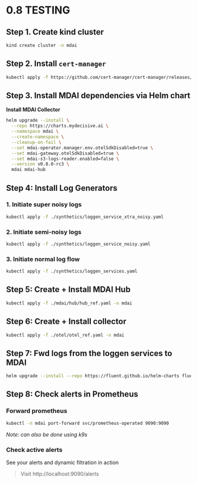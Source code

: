 # 0.8 TESTING


## Step 1. Create kind cluster

```sh
kind create cluster -n mdai
```

## Step 2. Install `cert-manager`

```sh
kubectl apply -f https://github.com/cert-manager/cert-manager/releases/download/v1.15.1/cert-manager.yaml
```

## Step 3. Install MDAI dependencies via Helm chart

**Install MDAI Collector**

```sh
helm upgrade --install \
  --repo https://charts.mydecisive.ai \
  --namespace mdai \
  --create-namespace \
  --cleanup-on-fail \
  --set mdai-operator.manager.env.otelSdkDisabled=true \
  --set mdai-gateway.otelSdkDisabled=true \
  --set mdai-s3-logs-reader.enabled=false \
  --version v0.8.0-rc3 \
  mdai mdai-hub
```

## Step 4: Install Log Generators

### 1. Initiate super noisy logs
```sh
kubectl apply -f ./synthetics/loggen_service_xtra_noisy.yaml
```

### 2. Initiate semi-noisy logs
```sh
kubectl apply -f ./synthetics/loggen_service_noisy.yaml
```

### 3. Initiate normal log flow
```sh
kubectl apply -f ./synthetics/loggen_services.yaml
```

## Step 5: Create + Install MDAI Hub

```sh
kubectl apply -f ./mdai/hub/hub_ref.yaml -n mdai
```

## Step 6: Create + Install collector

```sh
kubectl apply -f ./otel/otel_ref.yaml -n mdai
```

## Step 7: Fwd logs from the loggen services to MDAI
```sh
helm upgrade --install --repo https://fluent.github.io/helm-charts fluent fluentd -f ./synthetics/loggen_fluent_config.yaml
```

## Step 8: Check alerts in Prometheus

### Forward prometheus

```sh
kubectl -n mdai port-forward svc/prometheus-operated 9090:9090
```
*Note: can also be done using k9s*


### Check active alerts

See your alerts and dynamic filtration in action

> Visit http://localhost:9090/alerts